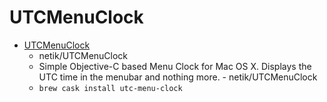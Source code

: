 # UTCMenuClock
- [UTCMenuClock](https://github.com/netik/UTCMenuClock)
  -  netik/UTCMenuClock
  - Simple Objective-C based Menu Clock for Mac OS X. Displays the UTC time in the menubar and nothing more. - netik/UTCMenuClock
  - `brew cask install utc-menu-clock`
